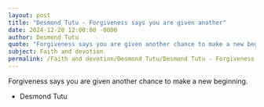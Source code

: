 ```yaml
---
layout: post
title: "Desmond Tutu - Forgiveness says you are given another"
date: 2024-12-28 12:00:00 -0000
author: Desmond Tutu
quote: "Forgiveness says you are given another chance to make a new beginning."
subject: Faith and devotion
permalink: /Faith and devotion/Desmond Tutu/Desmond Tutu - Forgiveness says you are given another
---
```


Forgiveness says you are given another chance to make a new beginning.

- Desmond Tutu
